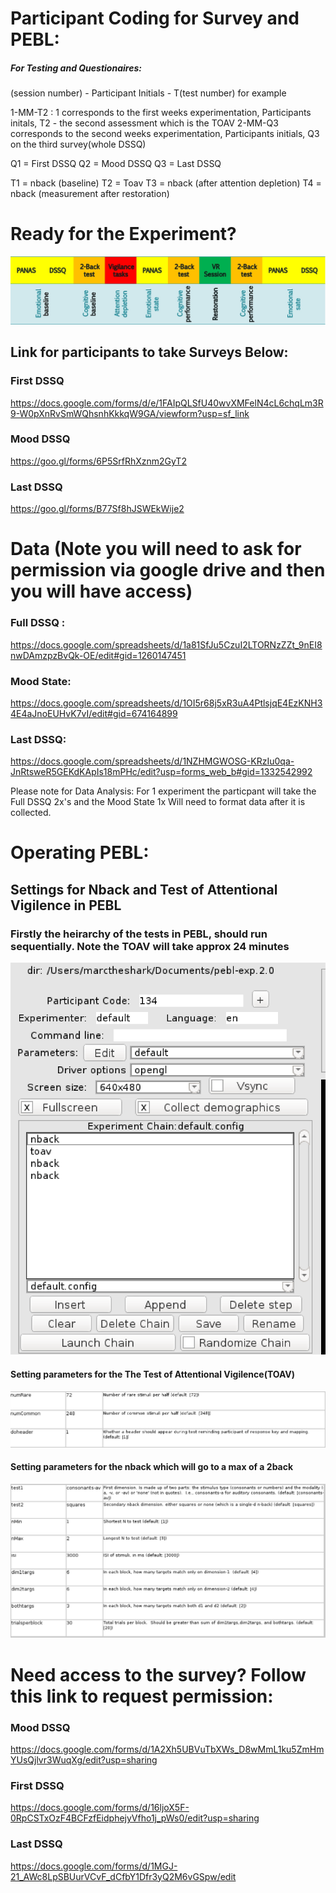 
# Participant Coding for Survey and PEBL:

##### For Testing and Questionaires: 

(session number) - Participant Initials - T(test number)
for example

1-MM-T2 : 1 corresponds to the first weeks experimentation, Participants initals, T2 - the second assessment which is the TOAV
2-MM-Q3 corresponds to the second weeks experimentation, Participants initials, Q3 on the third survey(whole DSSQ)

Q1 = First DSSQ
Q2 = Mood DSSQ
Q3 = Last DSSQ

T1 = nback (baseline)
T2 = Toav
T3 = nback (after attention depletion)
T4 = nback (measurement after restoration)


# Ready for the Experiment? 

![Timeline](https://github.com/MarkusLoennig/project_template/blob/master/IMAGES/PictureTimeline.jpg)

## Link for participants to take Surveys Below:

### First DSSQ
https://docs.google.com/forms/d/e/1FAIpQLSfU40wvXMFelN4cL6chqLm3R9-W0pXnRvSmWQhsnhKkkqW9GA/viewform?usp=sf_link

### Mood DSSQ
https://goo.gl/forms/6P5SrfRhXznm2GyT2

### Last DSSQ

https://goo.gl/forms/B77Sf8hJSWEkWije2


# Data (Note you will need to ask for permission via google drive and then you will have access)

### Full DSSQ : 

https://docs.google.com/spreadsheets/d/1a81SfJu5CzuI2LTORNzZZt_9nEI8nwDAmzpzBvQk-OE/edit#gid=1260147451

### Mood State: 

https://docs.google.com/spreadsheets/d/1OI5r68j5xR3uA4PtlsjqE4EzKNH34E4aJnoEUHvK7vI/edit#gid=674164899

### Last DSSQ:

https://docs.google.com/spreadsheets/d/1NZHMGWOSG-KRzIu0qa-JnRtsweR5GEKdKApIs18mPHc/edit?usp=forms_web_b#gid=1332542992

Please note for Data Analysis: For 1 experiment the particpant will take the Full DSSQ 2x's and the Mood State 1x
Will need to format data after it is collected.

# Operating PEBL:

## Settings for Nback and Test of Attentional Vigilence in PEBL

### Firstly the heirarchy of the tests in PEBL, should run sequentially. Note the TOAV will take approx 24 minutes
![](https://github.com/MarkusLoennig/project_template/blob/master/IMAGES/pebl_settings.png)
 
 #### Setting parameters for the The Test of Attentional Vigilence(TOAV)
![](https://github.com/MarkusLoennig/project_template/blob/master/IMAGES/toav_setting.png)
 #### Setting parameters for the nback which will go to a max of a 2back
![](https://github.com/MarkusLoennig/project_template/blob/master/IMAGES/nback_setting.png)
 

# Need access to the survey? Follow this link to request permission:

### Mood DSSQ 

https://docs.google.com/forms/d/1A2Xh5UBVuTbXWs_D8wMmL1ku5ZmHmYUsQjlvr3WuqXg/edit?usp=sharing

### First DSSQ

https://docs.google.com/forms/d/16ljoX5F-0RpCSTxOzF4BCFzfEidphejyVfho1j_pWs0/edit?usp=sharing

### Last DSSQ

https://docs.google.com/forms/d/1MGJ-21_AWc8LpSBUurVCvF_dCfbY1Dfr3yQ2M6vGSpw/edit


